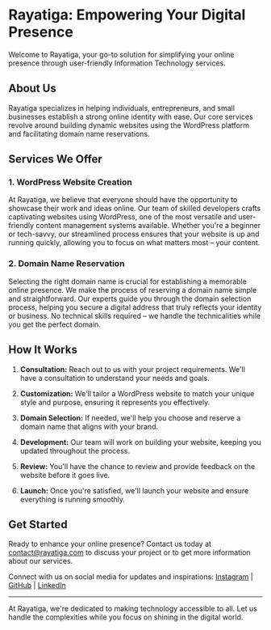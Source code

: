 # Rayatiga: Empowering Your Digital Presence

Welcome to Rayatiga, your go-to solution for simplifying your online presence through user-friendly Information Technology services.

## About Us

Rayatiga specializes in helping individuals, entrepreneurs, and small businesses establish a strong online identity with ease. Our core services revolve around building dynamic websites using the WordPress platform and facilitating domain name reservations.

## Services We Offer

### 1. WordPress Website Creation

At Rayatiga, we believe that everyone should have the opportunity to showcase their work and ideas online. Our team of skilled developers crafts captivating websites using WordPress, one of the most versatile and user-friendly content management systems available. Whether you're a beginner or tech-savvy, our streamlined process ensures that your website is up and running quickly, allowing you to focus on what matters most – your content.

### 2. Domain Name Reservation

Selecting the right domain name is crucial for establishing a memorable online presence. We make the process of reserving a domain name simple and straightforward. Our experts guide you through the domain selection process, helping you secure a digital address that truly reflects your identity or business. No technical skills required – we handle the technicalities while you get the perfect domain.

## How It Works

1. **Consultation:** Reach out to us with your project requirements. We'll have a consultation to understand your needs and goals.

2. **Customization:** We'll tailor a WordPress website to match your unique style and purpose, ensuring it represents you effectively.

3. **Domain Selection:** If needed, we'll help you choose and reserve a domain name that aligns with your brand.

4. **Development:** Our team will work on building your website, keeping you updated throughout the process.

5. **Review:** You'll have the chance to review and provide feedback on the website before it goes live.

6. **Launch:** Once you're satisfied, we'll launch your website and ensure everything is running smoothly.

## Get Started

Ready to enhance your online presence? Contact us today at [contact@rayatiga.com](mailto:contact@rayatiga.com) to discuss your project or to get more information about our services.

Connect with us on social media for updates and inspirations: [Instagram](https://www.instagram.com/rayatiga/) | [GitHub](https://github.com/rayatiga) | [LinkedIn](https://www.linkedin.com/company/rayatiga)

---

At Rayatiga, we're dedicated to making technology accessible to all. Let us handle the complexities while you focus on shining in the digital world.
